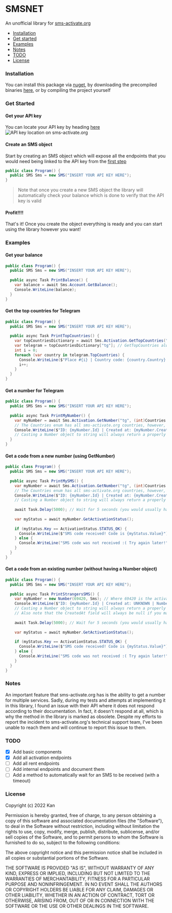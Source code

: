 # SMSNET
An unofficial library for [sms-activate.org](https://sms-activate.org)

- [Installation](#installation)
- [Get started](#get-started)
- [Examples](#examples)
- [Notes](#notes)
- [TODO](#todo)
- [License](#license)

### Installation
You can install this package via [nuget](https://www.nuget.org/packages/SMSNET), by downloading the precompiled binaries [here](https://github.com/KanTheAstronaut/SMS.NET/releases/tag/release), or by compiling the project yourself

### Get Started

#### Get your API key
You can locate your API key by heading [here](https://sms-activate.org/en/profile)
![API key location on sms-activate.org](https://i.ibb.co/ynbfZzc/api-key.jpg)

#### Create an SMS object
Start by creating an SMS object which will expose all the endpoints that you would need being linked to the API key from the [first step](#get-your-api-key)
```c#
public class Program() {
  public SMS Sms = new SMS("INSERT YOUR API KEY HERE");
}
```
> Note that once you create a new SMS object the library will automatically check your balance which is done to verify that the API key is valid

#### Profit!!!!
That's it! Once you create the object everything is ready and you can start using the library however you want!

### Examples
#### Get your balance
```c#
public class Program() {
  public SMS Sms = new SMS("INSERT YOUR API KEY HERE");
  
  public async Task PrintBalance() {
    var balance = await Sms.Account.GetBalance();
    Console.WriteLine(balance);
  }
}
```
#### Get the top countries for Telegram
```c#
public class Program() {
  public SMS Sms = new SMS("INSERT YOUR API KEY HERE");
  
  public async Task PrintTopCountries() {
    var topCountriesDictionary = await Sms.Activation.GetTopCountries("tg");
    var telegram = topCountriesDictionary["tg"]; // GetTopCountries always returns a dictionary where the key is the service's name
    int i = 0;
    foreach (var country in telegram.TopCountries) {
      Console.WriteLine($"Place #{i} | Country code: {country.Country} | Price: {country.Price} | Quantity: {country.Count}");
      i++;
    }
  }
}
```

#### Get a number for Telegram
```c#
public class Program() {
  public SMS Sms = new SMS("INSERT YOUR API KEY HERE");
  
  public async Task PrintMyNumber() {
    var myNumber = await Sms.Activation.GetNumber("tg", (int)Countries.England); 
    // The Countries enum has all sms-activate.org countries, however, you must cast it to int
    Console.WriteLine($"ID: {myNumber.Id} | Created at: {myNumber.CreatedAt.Value} | Number: {myNumber}"); 
    // Casting a Number object to string will always return a properly formatted number (e.g +12029182132)
  }
}
```

#### Get a code from a new number (using GetNumber)
```c#
public class Program() {
  public SMS Sms = new SMS("INSERT YOUR API KEY HERE");
  
  public async Task PrintMySMS() {
    var myNumber = await Sms.Activation.GetNumber("tg", (int)Countries.England); 
    // The Countries enum has all sms-activate.org countries, however, you must cast it to int
    Console.WriteLine($"ID: {myNumber.Id} | Created at: {myNumber.CreatedAt.Value} | Number: {myNumber}"); 
    // Casting a Number object to string will always return a properly formatted number (e.g +12029182132)
    
    await Task.Delay(5000); // Wait for 5 seconds (you would usually have to wait longer for an SMS)
    
    var myStatus = await myNumber.GetActivationStatus();
    
    if (myStatus.Key == ActivationStatus.STATUS_OK) {
      Console.WriteLine($"SMS code received! Code is {myStatus.Value}");
    } else {
      Console.WriteLine("SMS code was not received :( Try again later!");
    }
  }
}
```

#### Get a code from an existing number (without having a Number object)
```c#
public class Program() {
  public SMS Sms = new SMS("INSERT YOUR API KEY HERE");
  
  public async Task PrintStrangersSMS() {
    var myNumber = new Number(69420, Sms); // Where 69420 is the activation ID of the phone number 
    Console.WriteLine($"ID: {myNumber.Id} | Created at: UNKNOWN | Number: {myNumber}"); 
    // Casting a Number object to string will always return a properly formatted number (e.g +12029182132)
    // Also note that the CreatedAt field will always be null if you manually create the Number object (like in this scenario)
    
    await Task.Delay(5000); // Wait for 5 seconds (you would usually have to wait longer for an SMS)
    
    var myStatus = await myNumber.GetActivationStatus();
    
    if (myStatus.Key == ActivationStatus.STATUS_OK) {
      Console.WriteLine($"SMS code received! Code is {myStatus.Value}");
    } else {
      Console.WriteLine("SMS code was not received :( Try again later!");
    }
  }
}
```

### Notes
An important feature that sms-activate.org has is the ability to get a number for multiple services. Sadly, during my tests and attempts at implementing it in this library, I found an issue with their API where it does not respond according to their documentation. In fact, it doesn't respond at all, which is why the method in the library is marked as obsolete. Despite my efforts to report the incident to sms-activate.org's technical support team, I've been unable to reach them and will continue to report this issue to them.

### TODO
- [x] Add basic components
- [x] Add all activation endpoints
- [ ] Add all rent endpoints
- [ ] Add internal endpoints and document them
- [ ] Add a method to automatically wait for an SMS to be received (with a timeout)

### License
Copyright (c) 2022 Kan

Permission is hereby granted, free of charge, to any person obtaining a copy
of this software and associated documentation files (the "Software"), to deal
in the Software without restriction, including without limitation the rights
to use, copy, modify, merge, publish, distribute, sublicense, and/or sell
copies of the Software, and to permit persons to whom the Software is
furnished to do so, subject to the following conditions:

The above copyright notice and this permission notice shall be included in all
copies or substantial portions of the Software.

THE SOFTWARE IS PROVIDED "AS IS", WITHOUT WARRANTY OF ANY KIND, EXPRESS OR
IMPLIED, INCLUDING BUT NOT LIMITED TO THE WARRANTIES OF MERCHANTABILITY,
FITNESS FOR A PARTICULAR PURPOSE AND NONINFRINGEMENT. IN NO EVENT SHALL THE
AUTHORS OR COPYRIGHT HOLDERS BE LIABLE FOR ANY CLAIM, DAMAGES OR OTHER
LIABILITY, WHETHER IN AN ACTION OF CONTRACT, TORT OR OTHERWISE, ARISING FROM,
OUT OF OR IN CONNECTION WITH THE SOFTWARE OR THE USE OR OTHER DEALINGS IN THE
SOFTWARE.

